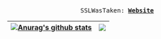 <p align="center">
  <samp>
    SSLWasTaken:
    <b><a href="https://ssllllll.github.io/coolsite/">Website</a></b>
    <b><a href="https://ssllllll.github.io/coolsite/"></a></b>
</samp><br>
</p>




| <a href="https://github-readme-stats.vercel.app/api?username=ssllllll&theme=radical"><img align="center" src="https://github-readme-stats.vercel.app/api/top-langs/?username=ssllllll&layout=compact&theme=radical" alt="Anurag's github stats" /></a> | <a href="https://github-readme-stats.vercel.app/api/top-langs/?username=ssllllll&layout=compact&theme=radical"><img align="center" src="https://github-readme-stats.vercel.app/api/top-langs/?username=ssllllll&layout=compact&theme=radical" /></a> |
| ------------- | ------------- |
